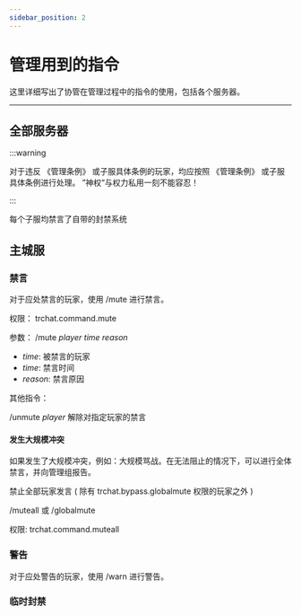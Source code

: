 ```yaml
---
sidebar_position: 2
---
```


# 管理用到的指令

这里详细写出了协管在管理过程中的指令的使用，包括各个服务器。

***

## 全部服务器

:::warning

对于违反 《管理条例》 或子服具体条例的玩家，均应按照 《管理条例》 或子服具体条例进行处理。
”神权“与权力私用一刻不能容忍！

:::

每个子服均禁言了自带的封禁系统

## 主城服

### 禁言

对于应处禁言的玩家，使用 /mute 进行禁言。

权限： trchat.command.mute

参数： /mute _player_ _time_ _reason_

* _time_: 被禁言的玩家
* _time_: 禁言时间
* _reason_: 禁言原因

其他指令：

/unmute _player_ 解除对指定玩家的禁言


#### 发生大规模冲突

如果发生了大规模冲突，例如：大规模骂战。在无法阻止的情况下，可以进行全体禁言，并向管理组报告。

禁止全部玩家发言 ( 除有 trchat.bypass.globalmute 权限的玩家之外 )

/muteall 或 /globalmute

权限: trchat.command.muteall

### 警告

对于应处警告的玩家，使用 /warn 进行警告。

### 临时封禁